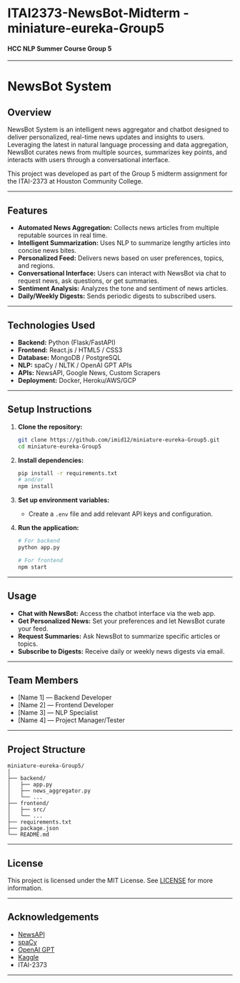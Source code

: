 # ITAI2373-NewsBot-Midterm - miniature-eureka-Group5
#### HCC NLP Summer Course Group 5
---

# NewsBot System

## Overview

NewsBot System is an intelligent news aggregator and chatbot designed to deliver personalized, real-time news updates and insights to users. Leveraging the latest in natural language processing and data aggregation, NewsBot curates news from multiple sources, summarizes key points, and interacts with users through a conversational interface.

This project was developed as part of the Group 5 midterm assignment for the ITAI-2373 at Houston Community College.

---

## Features

- **Automated News Aggregation:** Collects news articles from multiple reputable sources in real time.
- **Intelligent Summarization:** Uses NLP to summarize lengthy articles into concise news bites.
- **Personalized Feed:** Delivers news based on user preferences, topics, and regions.
- **Conversational Interface:** Users can interact with NewsBot via chat to request news, ask questions, or get summaries.
- **Sentiment Analysis:** Analyzes the tone and sentiment of news articles.
- **Daily/Weekly Digests:** Sends periodic digests to subscribed users.

---

## Technologies Used

- **Backend:** Python (Flask/FastAPI)
- **Frontend:** React.js / HTML5 / CSS3
- **Database:** MongoDB / PostgreSQL
- **NLP:** spaCy / NLTK / OpenAI GPT APIs
- **APIs:** NewsAPI, Google News, Custom Scrapers
- **Deployment:** Docker, Heroku/AWS/GCP

---

## Setup Instructions

1. **Clone the repository:**
   ```bash
   git clone https://github.com/imid12/miniature-eureka-Group5.git
   cd miniature-eureka-Group5
   ```

2. **Install dependencies:**
   ```bash
   pip install -r requirements.txt
   # and/or
   npm install
   ```

3. **Set up environment variables:**
   - Create a `.env` file and add relevant API keys and configuration.

4. **Run the application:**
   ```bash
   # For backend
   python app.py

   # For frontend
   npm start
   ```

---

## Usage

- **Chat with NewsBot:** Access the chatbot interface via the web app.
- **Get Personalized News:** Set your preferences and let NewsBot curate your feed.
- **Request Summaries:** Ask NewsBot to summarize specific articles or topics.
- **Subscribe to Digests:** Receive daily or weekly news digests via email.

---

## Team Members

- [Name 1] — Backend Developer
- [Name 2] — Frontend Developer
- [Name 3] — NLP Specialist
- [Name 4] — Project Manager/Tester


---

## Project Structure

```
miniature-eureka-Group5/
│
├── backend/
│   ├── app.py
│   ├── news_aggregator.py
│   └── ...
├── frontend/
│   ├── src/
│   └── ...
├── requirements.txt
├── package.json
└── README.md
```

---

## License

This project is licensed under the MIT License. See [LICENSE](LICENSE) for more information.

---

## Acknowledgements

- [NewsAPI](https://newsapi.org/)
- [spaCy](https://spacy.io/)
- [OpenAI GPT](https://openai.com/)
- [Kaggle](https://kaggle.com/)
- ITAI-2373

---
